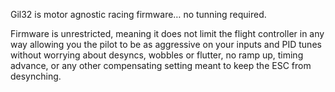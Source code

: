 Gil32 is motor agnostic racing firmware… no tunning required.

Firmware is unrestricted, meaning it does not limit the flight controller in any way allowing you the pilot to be as aggressive on your inputs and PID tunes without worrying about desyncs, wobbles or flutter, no ramp up, timing advance, or any other compensating setting meant to keep the ESC from desynching.
